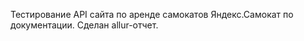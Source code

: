 Тестирование API сайта по аренде самокатов Яндекс.Самокат по документации. Сделан allur-отчет.

 
 
